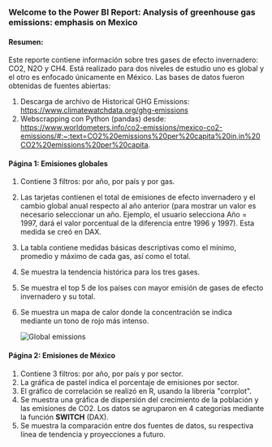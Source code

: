 ### Welcome to the Power BI Report: **Analysis of greenhouse gas emissions: emphasis on Mexico**

#### Resumen: 

Este reporte contiene información sobre tres gases de efecto invernadero: CO2, N2O y CH4.
Está realizado para dos niveles de estudio uno es global y el otro es enfocado únicamente en México.
Las bases de datos fueron obtenidas de fuentes abiertas:
1. Descarga de archivo de Historical GHG Emissions: https://www.climatewatchdata.org/ghg-emissions
2. Webscrapping con Python (pandas) desde: https://www.worldometers.info/co2-emissions/mexico-co2-emissions/#:~:text=CO2%20emissions%20per%20capita%20in,in%20CO2%20emissions%20per%20capita.

#### Página 1: Emisiones globales

1. Contiene 3 filtros: por año, por país y por gas.
2. Las tarjetas contienen el total de emisiones de efecto invernadero y el cambio global anual respecto al año anterior (para mostrar un valor es necesario seleccionar un año. Ejemplo, el usuario selecciona Año = 1997, dará el valor porcentual de la diferencia entre 1996 y 1997). Esta medida se creó en DAX.
3. La tabla contiene medidas básicas descriptivas como el mínimo, promedio y máximo de cada gas, así como el total.
4. Se muestra la tendencia histórica para los tres gases.
5. Se muestra el top 5 de los países con mayor emisión de gases de efecto invernadero y su total.
6. Se muestra un mapa de calor donde la concentración se indica mediante un tono de rojo más intenso.

   ![Global emissions]([https://github.githubassets.com/images/modules/logos_page/GitHub-Mark.png](https://github.com/MarianaDorantes/PowerBI-Portfolio/blob/main/Air%20Emissions/Global%20emissions.png))


#### Página 2: Emisiones de México

1. Contiene 3 filtros: por año, por país y por sector.
2. La gráfica de pastel indica el porcentaje de emisiones por sector.
3. El gráfico de correlación se realizó en R, usando la librería "corrplot".
4. Se muestra una gráfica de dispersión del crecimiento de la población y las emisiones de CO2. Los datos se agruparon en 4 categorías mediante la función **SWITCH** (DAX).
5. Se muestra la comparación entre dos fuentes de datos, su respectiva línea de tendencia y proyecciones a futuro.
